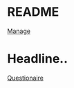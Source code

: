 # README

[Manage](https://i.imgur.com/GD6x3Wn.png)

# Headline.. 

[Questionaire](https://i.imgur.com/ZPe9gUj.gifv)


